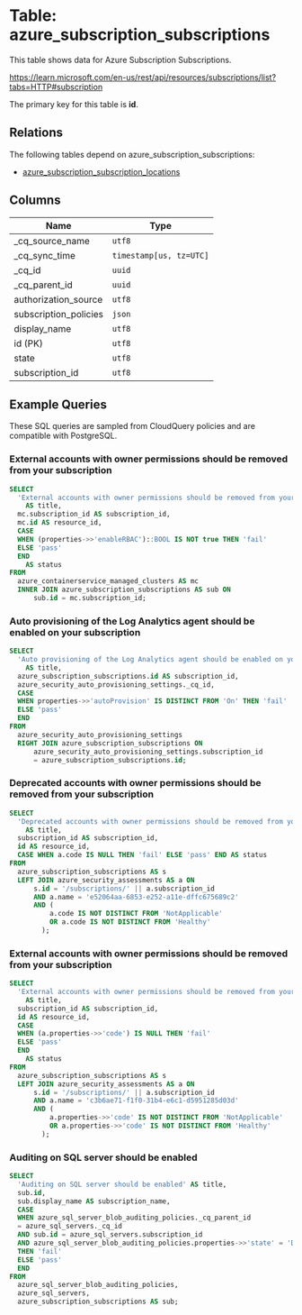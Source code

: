 # Table: azure_subscription_subscriptions

This table shows data for Azure Subscription Subscriptions.

https://learn.microsoft.com/en-us/rest/api/resources/subscriptions/list?tabs=HTTP#subscription

The primary key for this table is **id**.

## Relations

The following tables depend on azure_subscription_subscriptions:
  - [azure_subscription_subscription_locations](azure_subscription_subscription_locations)

## Columns

| Name          | Type          |
| ------------- | ------------- |
|_cq_source_name|`utf8`|
|_cq_sync_time|`timestamp[us, tz=UTC]`|
|_cq_id|`uuid`|
|_cq_parent_id|`uuid`|
|authorization_source|`utf8`|
|subscription_policies|`json`|
|display_name|`utf8`|
|id (PK)|`utf8`|
|state|`utf8`|
|subscription_id|`utf8`|

## Example Queries

These SQL queries are sampled from CloudQuery policies and are compatible with PostgreSQL.

### External accounts with owner permissions should be removed from your subscription

```sql
SELECT
  'External accounts with owner permissions should be removed from your subscription'
    AS title,
  mc.subscription_id AS subscription_id,
  mc.id AS resource_id,
  CASE
  WHEN (properties->>'enableRBAC')::BOOL IS NOT true THEN 'fail'
  ELSE 'pass'
  END
    AS status
FROM
  azure_containerservice_managed_clusters AS mc
  INNER JOIN azure_subscription_subscriptions AS sub ON
      sub.id = mc.subscription_id;
```

### Auto provisioning of the Log Analytics agent should be enabled on your subscription

```sql
SELECT
  'Auto provisioning of the Log Analytics agent should be enabled on your subscription'
    AS title,
  azure_subscription_subscriptions.id AS subscription_id,
  azure_security_auto_provisioning_settings._cq_id,
  CASE
  WHEN properties->>'autoProvision' IS DISTINCT FROM 'On' THEN 'fail'
  ELSE 'pass'
  END
FROM
  azure_security_auto_provisioning_settings
  RIGHT JOIN azure_subscription_subscriptions ON
      azure_security_auto_provisioning_settings.subscription_id
      = azure_subscription_subscriptions.id;
```

### Deprecated accounts with owner permissions should be removed from your subscription

```sql
SELECT
  'Deprecated accounts with owner permissions should be removed from your subscription'
    AS title,
  subscription_id AS subscription_id,
  id AS resource_id,
  CASE WHEN a.code IS NULL THEN 'fail' ELSE 'pass' END AS status
FROM
  azure_subscription_subscriptions AS s
  LEFT JOIN azure_security_assessments AS a ON
      s.id = '/subscriptions/' || a.subscription_id
      AND a.name = 'e52064aa-6853-e252-a11e-dffc675689c2'
      AND (
          a.code IS NOT DISTINCT FROM 'NotApplicable'
          OR a.code IS NOT DISTINCT FROM 'Healthy'
        );
```

### External accounts with owner permissions should be removed from your subscription

```sql
SELECT
  'External accounts with owner permissions should be removed from your subscription'
    AS title,
  subscription_id AS subscription_id,
  id AS resource_id,
  CASE
  WHEN (a.properties->>'code') IS NULL THEN 'fail'
  ELSE 'pass'
  END
    AS status
FROM
  azure_subscription_subscriptions AS s
  LEFT JOIN azure_security_assessments AS a ON
      s.id = '/subscriptions/' || a.subscription_id
      AND a.name = 'c3b6ae71-f1f0-31b4-e6c1-d5951285d03d'
      AND (
          a.properties->>'code' IS NOT DISTINCT FROM 'NotApplicable'
          OR a.properties->>'code' IS NOT DISTINCT FROM 'Healthy'
        );
```

### Auditing on SQL server should be enabled

```sql
SELECT
  'Auditing on SQL server should be enabled' AS title,
  sub.id,
  sub.display_name AS subscription_name,
  CASE
  WHEN azure_sql_server_blob_auditing_policies._cq_parent_id
  = azure_sql_servers._cq_id
  AND sub.id = azure_sql_servers.subscription_id
  AND azure_sql_server_blob_auditing_policies.properties->>'state' = 'Disabled'
  THEN 'fail'
  ELSE 'pass'
  END
FROM
  azure_sql_server_blob_auditing_policies,
  azure_sql_servers,
  azure_subscription_subscriptions AS sub;
```



